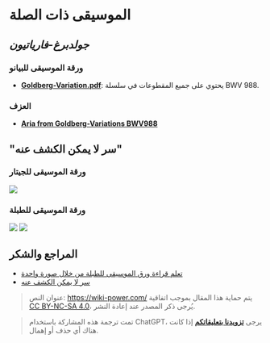 # الموسيقى ذات الصلة

## _جولدبرغ-فارياتيون_

### ورقة الموسيقى للبيانو

- [**Goldberg-Variation.pdf**](https://github.com/linyuxuanlin/File-host/blob/main/docs/Goldberg-Variation.pdf): يحتوي على جميع المقطوعات في سلسلة BWV 988.

### العزف

- [**Aria from Goldberg-Variations BWV988**](https://www.bilibili.com/video/av86981368#reply2336107317)

## "سر لا يمكن الكشف عنه"

### ورقة الموسيقى للجيتار

![](https://img.wiki-power.com/d/wiki-media/img/20200215141455.png)

### ورقة الموسيقى للطبلة

![](https://img.wiki-power.com/d/wiki-media/img/20200215141644.png)
![](https://img.wiki-power.com/d/wiki-media/img/20200215141727.png)

## المراجع والشكر

- [تعلم قراءة ورق الموسيقى للطبلة من خلال صورة واحدة](https://zhuanlan.zhihu.com/p/37721158)
- [سر لا يمكن الكشف عنه](https://yoopu.me/view/BXjRgMXY#c=false&e=false&n=false&s=false&i=ukulele&k=0)

> عنوان النص: <https://wiki-power.com/>
> يتم حماية هذا المقال بموجب اتفاقية [CC BY-NC-SA 4.0](https://creativecommons.org/licenses/by/4.0/deed.zh)، يُرجى ذكر المصدر عند إعادة النشر.

> تمت ترجمة هذه المشاركة باستخدام ChatGPT، يرجى [**تزويدنا بتعليقاتكم**](https://github.com/linyuxuanlin/Wiki_MkDocs/issues/new) إذا كانت هناك أي حذف أو إهمال.